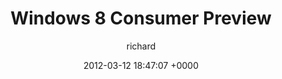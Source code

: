 ---
blog: richard
date: 2012-03-12 18:47:07 +0000
title: "Windows 8 Consumer Preview"
author: richard
permalink: /reviews/windows-8-consumer-preview/
---